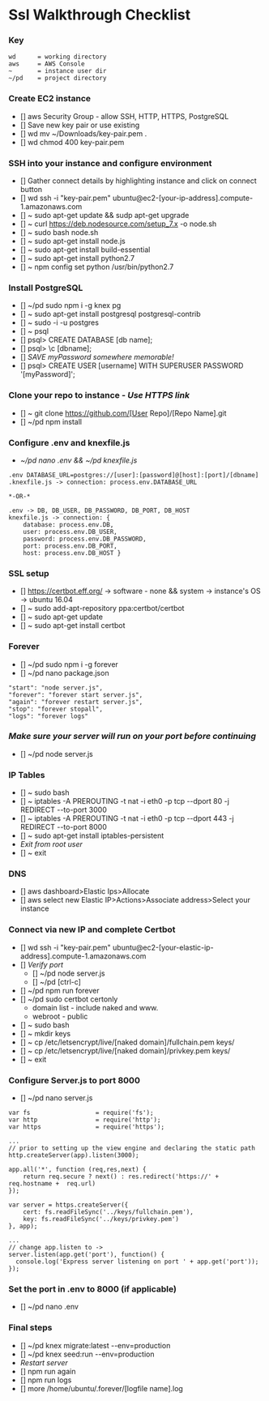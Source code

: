# Ssl Walkthrough Checklist

### Key
```
wd      = working directory
aws     = AWS Console
~       = instance user dir
~/pd    = project directory
```

### Create EC2 instance
- [] aws Security Group - allow SSH, HTTP, HTTPS, PostgreSQL
- [] Save new key pair or use existing
- [] wd mv ~/Downloads/key-pair.pem .
- [] wd chmod 400 key-pair.pem

### SSH into your instance and configure environment
- [] Gather connect details by highlighting instance and click on connect button
- [] wd ssh -i "key-pair.pem" ubuntu@ec2-[your-ip-address].compute-1.amazonaws.com
- [] ~ sudo apt-get update && sudp apt-get upgrade
- [] ~ curl https://deb.nodesource.com/setup_7.x -o node.sh
- [] ~ sudo bash node.sh
- [] ~ sudo apt-get install node.js
- [] ~ sudo apt-get install build-essential
- [] ~ sudo apt-get install python2.7
- [] ~ npm config set python /usr/bin/python2.7

### Install PostgreSQL
- [] ~/pd sudo npm i -g knex pg
- [] ~ sudo apt-get install postgresql postgresql-contrib
- [] ~ sudo -i -u postgres
- [] ~ psql
- [] psql> CREATE DATABASE [db name];
- [] psql> \c [dbname];
- [] *SAVE myPassword somewhere memorable!*
- [] psql> CREATE USER [username] WITH SUPERUSER PASSWORD '[myPassword]';

### Clone your repo to instance - *Use HTTPS link*
- [] ~ git clone https://github.com/[User Repo]/[Repo Name].git
- [] ~/pd npm install

### Configure .env and knexfile.js
- *~/pd nano .env && ~/pd knexfile.js*
```
.env DATABASE_URL=postgres://[user]:[password]@[host]:[port]/[dbname]
.knexfile.js -> connection: process.env.DATABASE_URL

*-OR-*

.env -> DB, DB_USER, DB_PASSWORD, DB_PORT, DB_HOST
knexfile.js -> connection: {
    database: process.env.DB,
    user: process.env.DB_USER,
    password: process.env.DB_PASSWORD,
    port: process.env.DB_PORT,
    host: process.env.DB_HOST }
```

### SSL setup
- [] https://certbot.eff.org/ -> software - none && system -> instance's OS -> ubuntu 16.04
- [] ~ sudo add-apt-repository ppa:certbot/certbot
- [] ~ sudo apt-get update
- [] ~ sudo apt-get install certbot

### Forever
- [] ~/pd sudo npm i -g forever
- [] ~/pd nano package.json
```
"start": "node server.js",
"forever": "forever start server.js",
"again": "forever restart server.js",
"stop": "forever stopall",
"logs": "forever logs"
```

### *Make sure your server will run on your port before continuing*
- [] ~/pd node server.js

### IP Tables
- [] ~ sudo bash
- [] ~ iptables -A PREROUTING -t nat -i eth0 -p tcp --dport 80 -j REDIRECT --to-port 3000
- [] ~ iptables -A PREROUTING -t nat -i eth0 -p tcp --dport 443 -j REDIRECT --to-port 8000
- [] ~ sudo apt-get install iptables-persistent
- *Exit from root user*
- [] ~ exit

### DNS
- [] aws dashboard>Elastic Ips>Allocate
- [] aws select new Elastic IP>Actions>Associate address>Select your instance

### Connect via new IP and complete Certbot
- [] wd ssh -i "key-pair.pem" ubuntu@ec2-[your-elastic-ip-address].compute-1.amazonaws.com
- [] *Verify port*
    - [] ~/pd node server.js
    - [] ~/pd [ctrl-c]
- [] ~/pd npm run forever
- [] ~/pd sudo certbot certonly
    - domain list - include naked and www.
    - webroot - public
- [] ~ sudo bash
- [] ~ mkdir keys
- [] ~ cp /etc/letsencrypt/live/[naked domain]/fullchain.pem keys/
- [] ~ cp /etc/letsencrypt/live/[naked domain]/privkey.pem keys/
- [] ~ exit

### Configure Server.js to port 8000
- [] ~/pd nano server.js
```
var fs                  = require('fs');
var http                = require('http');
var https               = require('https');

...
// prior to setting up the view engine and declaring the static path
http.createServer(app).listen(3000);

app.all('*', function (req,res,next) {
	return req.secure ? next() : res.redirect('https://' + req.hostname +  req.url)
});

var server = https.createServer({
	cert: fs.readFileSync('../keys/fullchain.pem'),
	key: fs.readFileSync('../keys/privkey.pem')
}, app);

...
// change app.listen to ->
server.listen(app.get('port'), function() {
  console.log('Express server listening on port ' + app.get('port'));
});
```

### Set the port in .env to 8000 (if applicable)
- [] ~/pd nano .env

### Final steps
- [] ~/pd knex migrate:latest --env=production
- [] ~/pd knex seed:run --env=production
- *Restart server*
- [] npm run again
- [] npm run logs
- [] more /home/ubuntu/.forever/[logfile name].log